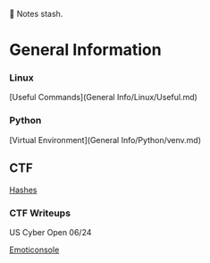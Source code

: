 :page_with_curl: Notes stash. 
<h1>General Information</h1>
	<h3>Linux</h3>


[Useful Commands](General Info/Linux/Useful.md)

<h3>Python</h3>


[Virtual Environment](General Info/Python/venv.md)

<h2>CTF</h2>

[Hashes](CTF/Hashing/Hash.md)

<h3>CTF Writeups</h3>
US Cyber Open 06/24

[Emoticonsole](Upload/WriteUPs/Emoticonsole.md)
